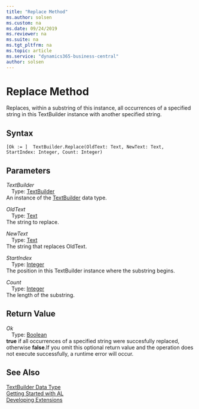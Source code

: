 ```yaml
---
title: "Replace Method"
ms.author: solsen
ms.custom: na
ms.date: 09/24/2019
ms.reviewer: na
ms.suite: na
ms.tgt_pltfrm: na
ms.topic: article
ms.service: "dynamics365-business-central"
author: solsen
---
```

[//]: # (START>DO_NOT_EDIT)
[//]: # (IMPORTANT:Do not edit any of the content between here and the END>DO_NOT_EDIT.)
[//]: # (Any modifications should be made in the .xml files in the ModernDev repo.)
# Replace Method
Replaces, within a substring of this instance, all occurrences of a specified string in this TextBuilder instance with another specified string.


## Syntax
```
[Ok := ]  TextBuilder.Replace(OldText: Text, NewText: Text, StartIndex: Integer, Count: Integer)
```
## Parameters
*TextBuilder*  
&emsp;Type: [TextBuilder](textbuilder-data-type.md)  
An instance of the [TextBuilder](textbuilder-data-type.md) data type.  

*OldText*  
&emsp;Type: [Text](../text/text-data-type.md)  
The string to replace.
        
*NewText*  
&emsp;Type: [Text](../text/text-data-type.md)  
The string that replaces OldText.
        
*StartIndex*  
&emsp;Type: [Integer](../integer/integer-data-type.md)  
The position in this TextBuilder instance where the substring begins.
        
*Count*  
&emsp;Type: [Integer](../integer/integer-data-type.md)  
The length of the substring.  


## Return Value
*Ok*  
&emsp;Type: [Boolean](../boolean/boolean-data-type.md)  
**true** if all occurrences of a specified string were succesfully replaced, otherwise **false**.If you omit this optional return value and the operation does not execute successfully, a runtime error will occur.    


[//]: # (IMPORTANT: END>DO_NOT_EDIT)
## See Also
[TextBuilder Data Type](textbuilder-data-type.md)  
[Getting Started with AL](../../devenv-get-started.md)  
[Developing Extensions](../../devenv-dev-overview.md)